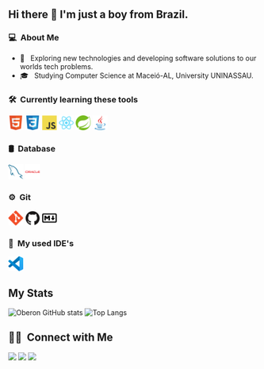 ## Hi there 👋 I'm just a boy from Brazil.

### 💻 &nbsp;About Me 

- 🤔 &nbsp; Exploring new technologies and developing software solutions to our worlds tech problems.
- 🎓 &nbsp; Studying Computer Science at Maceió-AL, University UNINASSAU.


### 🛠 &nbsp;Currently learning these tools

<div align="left">
  <img alt="HTML" src="https://raw.githubusercontent.com/devicons/devicon/master/icons/html5/html5-original.svg" width="30" height="30">
  <img alt="CSS" src="https://raw.githubusercontent.com/devicons/devicon/master/icons/css3/css3-original.svg" width="30" height="30">
  <img alt="JavaScript" src="https://raw.githubusercontent.com/devicons/devicon/master/icons/javascript/javascript-original.svg" width="30" height="30">
  <img alt="Java" src="https://raw.githubusercontent.com/devicons/devicon/master/icons/react/react-original.svg" width="30" height="30">
  <img alt="Spring Boot" src="https://raw.githubusercontent.com/devicons/devicon/master/icons/spring/spring-original.svg" width="30" height="30">
  <img alt="Java" src="https://raw.githubusercontent.com/devicons/devicon/master/icons/java/java-original.svg" width="30" height="30">
</div>

### 🛢 &nbsp;Database
 <div align="left">
    <img alt="MySql" src="https://raw.githubusercontent.com/devicons/devicon/master/icons/mysql/mysql-original.svg" width="30" height="30">
    <img alt="Oracle" src="https://raw.githubusercontent.com/devicons/devicon/master/icons/oracle/oracle-original.svg" width="30" height="30">
  </div>


### ⚙️ &nbsp;Git
  <div align="left">
    <img alt="Git" src="https://raw.githubusercontent.com/devicons/devicon/master/icons/git/git-original.svg" widht="30" height="30">
    <img alt="Git" src="https://raw.githubusercontent.com/devicons/devicon/master/icons/github/github-original.svg" widht="30" height="30">
    <img alt="Git" src="https://raw.githubusercontent.com/devicons/devicon/master/icons/markdown/markdown-original.svg" widht="30" height="30">
  </div>

  
### 🔧 &nbsp;My used IDE's
   <div align="left">
    <img alt="VsCode" src="https://raw.githubusercontent.com/devicons/devicon/master/icons/vscode/vscode-original.svg" width="30" height="30">
  </div>

## My Stats
![Oberon GitHub stats](https://github-readme-stats.vercel.app/api?username=oberon4589&sho_icons=true&theme=onedark)
![Top Langs](https://github-readme-stats.vercel.app/api/top-langs/?username=oberon4589&layout=compact)

##  🤝🏻 &nbsp;Connect with Me

  <a href="https://www.instagram.com/___oberon/?hl=pt-bro" target="_blank"><img src="https://img.shields.io/badge/-Instagram-%23E4405F?style=for-the-badge&logo=instagram&logoColor=white" target="_blank"></a>
  <a href = "mailto:oberon4589@gmail.com"><img src="https://img.shields.io/badge/-Gmail-%23333?style=for-the-badge&logo=gmail&logoColor=white" target="_blank"></a>
  <a href="https://www.linkedin.com/in/oberon-in%C3%A1cio-b05bb7258//" target="_blank"><img src="https://img.shields.io/badge/-LinkedIn-%230077B5?style=for-the-badge&logo=linkedin&logoColor=white" target="_blank"></a> 

